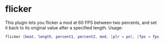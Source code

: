 # flicker
This plugin lets you flicker a mod at 60 FPS between two percents, and
set it back to its original value after a specified length.
Usage:
```lua
flicker {beat, length, percent1, percent2, mod, [plr = pn], [fps = fps]}
```

